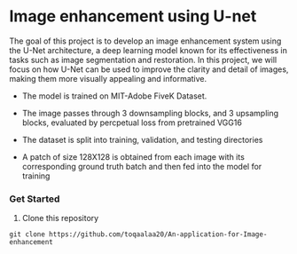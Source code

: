 # Image enhancement using U-net

The goal of this project is to develop an image enhancement system using the U-Net architecture, a deep learning model known for its effectiveness in tasks such as image segmentation and restoration. In this project, we will focus on how U-Net can be used to improve the clarity and detail of images, making them more visually appealing and informative.

- The model is trained on MIT-Adobe FiveK Dataset.
- The image passes through 3 downsampling blocks, and 3 upsampling blocks, evaluated by percpetual loss from pretrained VGG16

- The dataset is split into training, validation, and testing directories
- A patch of size 128X128 is obtained from each image with its corresponding ground truth batch and then fed into the model for training
  
### Get Started 
1. Clone this repository
```
git clone https://github.com/toqaalaa20/An-application-for-Image-enhancement
```
